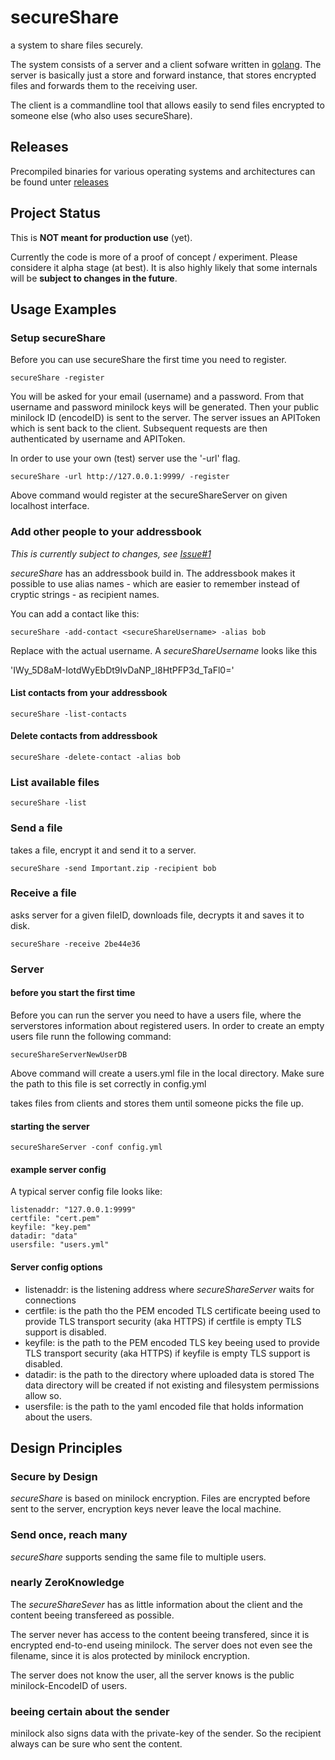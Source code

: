 # secureShare

a system to share files securely.

The system consists of a server and a client sofware written in [golang](golang.org).
The server is basically just a store and forward instance, 
that stores encrypted files and forwards them to the receiving user.

The client is a commandline tool that allows easily to send files encrypted to someone else (who also uses secureShare).

## Releases

Precompiled binaries for various operating systems and architectures can be found unter [releases](https://github.com/scusi/secureShare/releases/)

## Project Status

This is **NOT meant for production use** (yet).

Currently the code is more of a proof of concept / experiment.
Please considere it alpha stage (at best).
It is also highly likely that some internals will be **subject to changes in the future**.

## Usage Examples

### Setup secureShare

Before you can use secureShare the first time you need to register.

```secureShare -register```

You will be asked for your email (username) and a password.
From that username and password minilock keys will be generated.
Then your public minilock ID (encodeID) is sent to the server.
The server issues an APIToken which is sent back to the client.
Subsequent requests are then authenticated by username and APIToken.

In order to use your own (test) server use the '-url' flag.

```secureShare -url http://127.0.0.1:9999/ -register```

Above command would register at the secureShareServer on given localhost interface.

### Add other people to your addressbook

*This is currently subject to changes, see [Issue#1](https://github.com/scusi/secureShare/issues/1)*

_secureShare_ has an addressbook build in. The addressbook makes it possible 
to use alias names - which are easier to remember instead of cryptic strings - 
as recipient names.

You can add a contact like this:

```secureShare -add-contact <secureShareUsername> -alias bob```

Replace <secureShareUsername> with the actual username.
A _secureShareUsername_ looks like this 

 'IWy_5D8aM-IotdWyEbDt9IvDaNP_l8HtPFP3d_TaFl0='

#### List contacts from your addressbook

```secureShare -list-contacts```

#### Delete contacts from addressbook

```secureShare -delete-contact -alias bob```

### List available files

```secureShare -list```

### Send a file

takes a file, encrypt it and send it to a server.

```secureShare -send Important.zip -recipient bob```

### Receive a file 

asks server for a given fileID, downloads file, decrypts it and saves it to disk.

```secureShare -receive 2be44e36```

### Server

#### before you start the first time

Before you can run the server you need to have a users file, where the serverstores information about registered users.
In order to create an empty users file runn the following command:

```
secureShareServerNewUserDB
```

Above command will create a users.yml file in the local directory.
Make sure the path to this file is set correctly in config.yml

takes files from clients and stores them until someone picks the file up.

#### starting the server

```secureShareServer -conf config.yml```

#### example server config

A typical server config file looks like:

```
listenaddr: "127.0.0.1:9999"
certfile: "cert.pem"
keyfile: "key.pem"
datadir: "data"
usersfile: "users.yml"
```

#### Server config options

* listenaddr:	is the listening address where _secureShareServer_ waits for connections
* certfile:	is the path tho the PEM encoded TLS certificate beeing used to provide TLS transport security (aka HTTPS)
		if certfile is empty TLS support is disabled.
* keyfile:	is the path to the PEM encoded TLS key beeing used to provide TLS transport security (aka HTTPS)
		if keyfile is empty TLS support is disabled.
* datadir:	is the path to the directory where uploaded data is stored
		The data directory will be created if not existing and filesystem permissions allow so.
* usersfile:	is the path to the yaml encoded file that holds information about the users.

## Design Principles

### Secure by Design

_secureShare_ is based on minilock encryption.
Files are encrypted before sent to the server, encryption keys never leave the local machine.

### Send once, reach many

_secureShare_ supports sending the same file to multiple users.

### nearly ZeroKnowledge

The _secureShareSever_ has as little information about the client and the content beeing transfereed as possible.

The server never has access to the content beeing transfered, since it is encrypted end-to-end useing minilock.
The server does not even see the filename, since it is alos protected by minilock encryption.

The server does not know the user, all the server knows is the public minilock-EncodeID of users.

### beeing certain about the sender

minilock also signs data with the private-key of the sender.
So the recipient always can be sure who sent the content.

